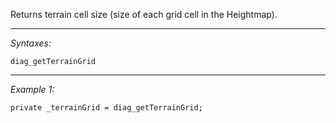 Returns terrain cell size (size of each grid cell in the Heightmap).


---
*Syntaxes:*

`diag_getTerrainGrid`

---
*Example 1:*

```sqf
private _terrainGrid = diag_getTerrainGrid;
```